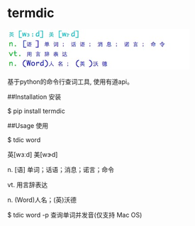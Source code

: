 # termdic

![](example.png)

基于python的命令行查词工具, 使用有道api。

##Installation 安装

$ pip install termdic

##Usage 使用

$ tdic word

英[wɜːd] 美[wɝd]

n. [语] 单词；话语；消息；诺言；命令

vt. 用言辞表达

n. (Word)人名；(英)沃德

$ tdic word -p 查询单词并发音(仅支持 Mac OS)